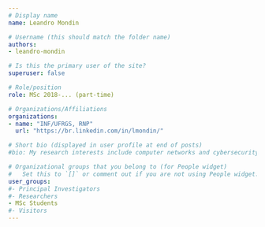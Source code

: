```yaml
---
# Display name
name: Leandro Mondin

# Username (this should match the folder name)
authors:
- leandro-mondin

# Is this the primary user of the site?
superuser: false

# Role/position
role: MSc 2018-... (part-time)

# Organizations/Affiliations
organizations:
- name: "INF/UFRGS, RNP"
  url: "https://br.linkedin.com/in/lmondin/"

# Short bio (displayed in user profile at end of posts)
#bio: My research interests include computer networks and cybersecurity.

# Organizational groups that you belong to (for People widget)
#   Set this to `[]` or comment out if you are not using People widget.
user_groups:
#- Principal Investigators
#- Researchers
- MSc Students
#- Visitors
---
```

